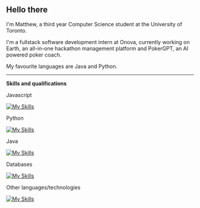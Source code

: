 ## Hello there

I'm Matthew, a third year Computer Science student at the University of Toronto.

I'm a fullstack software development intern at Onova, currently working on Earth, an all-in-one hackathon management platform and PokerGPT, an AI powered poker coach.

My favourite languages are Java and Python.

---

**Skills and qualifications**

Javascript

[![My Skills](https://skillicons.dev/icons?i=js,ts,html,css,nodejs,react,nextjs,prisma)](https://skillicons.dev)

Python

[![My Skills](https://skillicons.dev/icons?i=py,django,fastapi,flask)](https://skillicons.dev)

Java

[![My Skills](https://skillicons.dev/icons?i=java,spring, )](https://skillicons.dev)

Databases

[![My Skills](https://skillicons.dev/icons?i=postgres,supabase)](https://skillicons.dev)

Other languages/technologies

[![My Skills](https://skillicons.dev/icons?i=c,bash,linux,git,gcp)](https://skillicons.dev)
<!--
**vyknight/vyknight** is a ✨ _special_ ✨ repository because its `README.md` (this file) appears on your GitHub profile.

Here are some ideas to get you started:

- 🔭 I’m currently working on ...
- 🌱 I’m currently learning ...
- 👯 I’m looking to collaborate on ...
- 🤔 I’m looking for help with ...
- 💬 Ask me about ...
- 📫 How to reach me: ...
- 😄 Pronouns: ...
- ⚡ Fun fact: ...
-->
